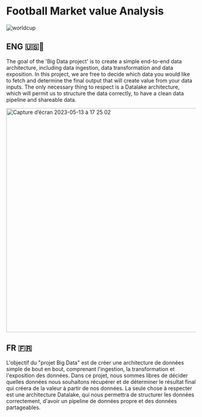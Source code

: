 # Football Market value Analysis
![worldcup](https://github.com/PuchToTalk/Football_market-value/assets/90144938/4d4e416f-eba6-4f86-a274-d65c918b8436)


## ENG 🇺🇸🏴󠁧󠁢󠁥󠁮󠁧󠁿

The goal of the 'Big Data project' is to create a simple end-to-end data architecture, including data ingestion, data transformation and data exposition.
In this project, we are free to decide which data you would like to fetch and determine the final output that will create value from your data inputs.
The only necessary thing to respect is a Datalake architecture, which will permit us to structure the data correctly, to have a clean data pipeline and shareable data.

<img width="595" alt="Capture d’écran 2023-05-13 à 17 25 02" src="https://github.com/PuchToTalk/Football_market-value/assets/90144938/29b6825d-076f-4ec0-8535-9cee6f77621a">


## FR 󠁧󠁢🇫🇷

L'objectif du "projet Big Data" est de créer une architecture de données simple de bout en bout, comprenant l'ingestion, la transformation et l'exposition des données.
Dans ce projet, nous sommes libres de décider quelles données nous souhaitons récupérer et de déterminer le résultat final qui créera de la valeur à partir de nos données.
La seule chose à respecter est une architecture Datalake, qui nous permettra de structurer les données correctement, d'avoir un pipeline de données propre et des données partageables.

